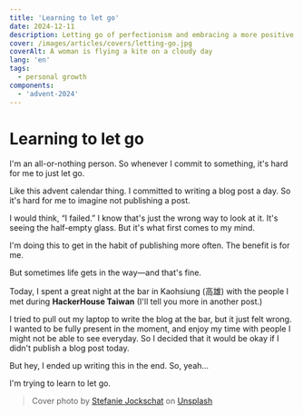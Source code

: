 ```yaml
---
title: 'Learning to let go'
date: 2024-12-11
description: Letting go of perfectionism and embracing a more positive mindset.
cover: /images/articles/covers/letting-go.jpg
coverAlt: A woman is flying a kite on a cloudy day
lang: 'en'
tags:
  - personal growth
components:
  - 'advent-2024'
---
```


# Learning to let go

I'm an all-or-nothing person. So whenever I commit to something, it's hard for me to just let go.

Like this advent calendar thing. I committed to writing a blog post a day. So it's hard for me to imagine not publishing a post.

I would think, “I failed.” I know that's just the wrong way to look at it. It's seeing the half-empty glass. But it's what first comes to my mind.

I'm doing this to get in the habit of publishing more often. The benefit is for me.

But sometimes life gets in the way—and that's fine.

Today, I spent a great night at the bar in Kaohsiung (高雄) with the people I met during **HackerHouse Taiwan** (I'll tell you more in another post.)

I tried to pull out my laptop to write the blog at the bar, but it just felt wrong. I wanted to be fully present in the moment, and enjoy my time with people I might not be able to see everyday. So I decided that it would be okay if I didn't publish a blog post today.

But hey, I ended up writing this in the end. So, yeah...

I'm trying to learn to let go.

> Cover photo by <a href="https://unsplash.com/@stefaniejockschat?utm_content=creditCopyText&utm_medium=referral&utm_source=unsplash">Stefanie Jockschat</a> on <a href="https://unsplash.com/photos/a-woman-is-flying-a-kite-on-a-cloudy-day-Z_36UPzKFlc?utm_content=creditCopyText&utm_medium=referral&utm_source=unsplash">Unsplash</a>

